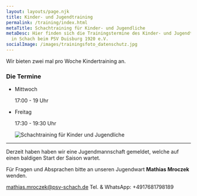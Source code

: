 ```yaml
---
layout: layouts/page.njk
title: Kinder- und Jugendtraining
permalink: /training/index.html
metaTitle: Schachtraining für Kinder- und Jugendliche
metaDesc: Hier finden sich die Trainingstermine des Kinder- und Jugendtrainings
  in Schach beim PSV Duisburg 1920 e.V.
socialImage: /images/trainingsfoto_datenschutz.jpg
---
```

Wir bieten zwei mal pro Woche Kindertraining an.

### Die Termine

* Mittwoch

  17:00 - 19 Uhr
* Freitag

  17:30 - 19:30 Uhr

  ![Schachtraining für Kinder und Jugendliche](/images/trainingsfoto_datenschutz.jpg "Schachtraining für Kinder und Jugendliche")

- - -

Derzeit haben haben wir eine Jugendmannschaft gemeldet, welche auf einen baldigen Start der Saison wartet.

Für Fragen und Absprachen bitte an unseren Jugendwart **Mathias Mroczek** wenden.

mathias.mroczek@psv-schach.de
Tel. & WhatsApp: +4917681798189